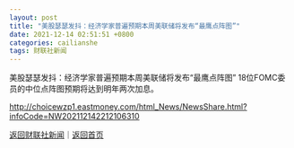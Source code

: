 ```yaml
---
layout: post
title: "美股瑟瑟发抖：经济学家普遍预期本周美联储将发布“最鹰点阵图”"
date: 2021-12-14 02:51:51 +0800
categories: cailianshe
tags: 财联社新闻
---
```

美股瑟瑟发抖：经济学家普遍预期本周美联储将发布“最鹰点阵图”
18位FOMC委员的中位点阵图预期将达到明年两次加息。

<http://choicewzp1.eastmoney.com/html_News/NewsShare.html?infoCode=NW202112142212106310>

[返回财联社新闻](//finews.withounder.com/cailianshe/)｜[返回首页](//finews.withounder.com/)